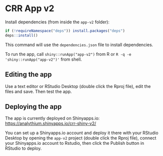 # CRR App v2

Install dependencies (from inside the `app-v2` folder):

```R
if (!requireNamespace("deps")) install.packages("deps")
deps::install()
```

This command will use the `dependencies.json` file to install dependencies.

To run the app, call `shiny::runApp("app-v2")` from R or
`R -q -e 'shiny::runApp("app-v2")'` from shell.

## Editing the app

Use a text editor or RStudio Desktop (double click the Rproj file),
edit the files and save. Then test the app.

## Deploying the app

The app is currently deployed on Shinyapps.io:
<https://analythium.shinyapps.io/crr-shiny-v2/>

You can set up a Shinyapps.io account and deploy it there with
your RStudio Desktop by opening the `app-v2` project
(double click the Rproj file), connect your Shinyapps.io account to Rstudio,
then click the Publish button in RStudio to deploy.
